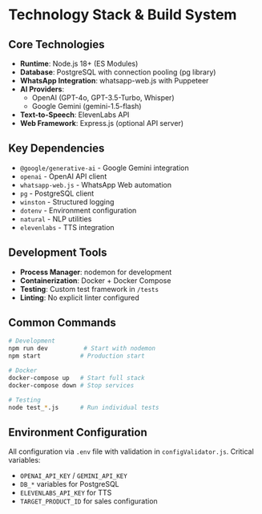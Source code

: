 # Technology Stack & Build System

## Core Technologies
- **Runtime**: Node.js 18+ (ES Modules)
- **Database**: PostgreSQL with connection pooling (pg library)
- **WhatsApp Integration**: whatsapp-web.js with Puppeteer
- **AI Providers**: 
  - OpenAI (GPT-4o, GPT-3.5-Turbo, Whisper)
  - Google Gemini (gemini-1.5-flash)
- **Text-to-Speech**: ElevenLabs API
- **Web Framework**: Express.js (optional API server)

## Key Dependencies
- `@google/generative-ai` - Google Gemini integration
- `openai` - OpenAI API client
- `whatsapp-web.js` - WhatsApp Web automation
- `pg` - PostgreSQL client
- `winston` - Structured logging
- `dotenv` - Environment configuration
- `natural` - NLP utilities
- `elevenlabs` - TTS integration

## Development Tools
- **Process Manager**: nodemon for development
- **Containerization**: Docker + Docker Compose
- **Testing**: Custom test framework in `/tests`
- **Linting**: No explicit linter configured

## Common Commands
```bash
# Development
npm run dev          # Start with nodemon
npm start           # Production start

# Docker
docker-compose up   # Start full stack
docker-compose down # Stop services

# Testing
node test_*.js      # Run individual tests
```

## Environment Configuration
All configuration via `.env` file with validation in `configValidator.js`. Critical variables:
- `OPENAI_API_KEY` / `GEMINI_API_KEY`
- `DB_*` variables for PostgreSQL
- `ELEVENLABS_API_KEY` for TTS
- `TARGET_PRODUCT_ID` for sales configuration